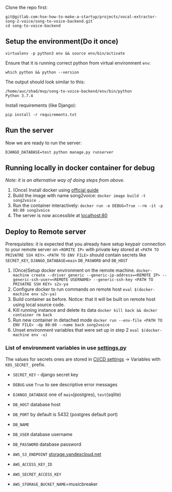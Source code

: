 Clone the repo first:
```
git@gitlab.com:hse-how-to-make-a-startup/projects/vocal-extractor-song-2-voice/song-to-voice-backend.git`
cd song-to-voice-backend
```
## Setup the environment(Do it once)
```
virtualenv -p python3 env && source env/bin/activate
```
Ensure that it is running correct python from virtual environment `env`:
```
which python && python --version
```
The output should look similar to this:
```
/home/auc/shad/mvp/song-to-voice-backend/env/bin/python
Python 3.7.4
```
Install requirements (like Django):
```
pip install -r requirements.txt
```
## Run the server
Now we are ready to run the server:
```
DJANGO_DATABASE=test python manage.py runserver
```

## Running locally in docker container for debug
*Note: it is an alternative way of doing steps from above.*

1. (Once) Install docker using [official guide](https://docs.docker.com/get-docker/)
1. Build the image with name song2voice: `docker image build -t song2voice .`
1. Run the container interactively: `docker run -e DEBUG=True --rm -it -p 80:80 song2voice`
1. The server is now accessible at <localhost:80>

## Deploy to Remote server
Prerequisites: it is expected that you already have setup keypair connection to your remote server on `<ROMITE IP>` with private key stored at `<PATH TO PRIVATRE SSH KEY>`. `<PATH TO ENV FILE>` should contain secrets like `SECRET_KEY`, `DJANGO_DATABASE=main` `DB_PASWORD` and `DB_HOST`
1. (Once)Setup docker environment on the remote machine. `docker-machine create --driver generic --generic-ip-address=<REMOTE IP> --generic-ssh-user=<REMOTE USERNAME> --generic-ssh-key <PATH TO PRIVATRE SSH KEY> s2v-ya`
1. Configure docker to run commands on remote host `eval $(docker-machine env s2v-ya)`
1. Build container as before. Notice: that it will be built on remote host using local source code.
1. Kill running instance and delete its data `docker kill back && docker container rm back`
1. Run new container in detached mode `docker run --env-file <PATH TO ENV FILE> -dp 80:80 --name back song2voice`
1. Unset environment variables that were set up in step 2 `eval $(docker-machine env -u)`

### List of environment variables in use [settings.py](get_voice_server/settings.py)
The values for secrets ones are stored in [CI/CD settings](https://gitlab.com/hse-how-to-make-a-startup/projects/vocal-extractor-song-2-voice/song-to-voice-backend/-/settings/ci_cd) -> Variables with `K8S_SECRET_` prefix.
* `SECRET_KEY` - django secret key
* `DEBUG` use `True` to see descriptive error messages


* `DJANGO_DATABASE` one of `main`(postgres), `test`(sqlite)
* `DB_HOST` database host
* `DB_PORT` by default is 5432 (postgres default port)
* `DB_NAME`
* `DB_USER` database username
* `DB_PASSWORD` database password


* `AWS_S3_ENDPOINT` [storage.yandexcloud.net](storage.yandexcloud.net)
* `AWS_ACCESS_KEY_ID`
* `AWS_SECRET_ACCESS_KEY`
* `AWS_STORAGE_BUCKET_NAME`=musicbreaker
